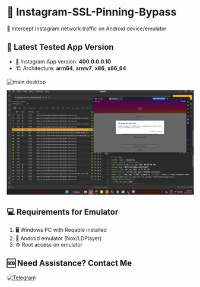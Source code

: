 # 🔐 Instagram-SSL-Pinning-Bypass
📡 Intercept Instagram network traffic on Android device/emulator

## 📌 Latest Tested App Version
- 🎯 Instagram App version: **400.0.0.0.10**  
- 🏗️ Architecture: **arm64**, **armv7**, **x86**, **x86_64**

![main desktop](https://raw.githubusercontent.com/SHAJON-404/Instagram-SSL-Pinning-Bypass/main/IMAGE/v.jp400g)

![headers desktop](https://raw.githubusercontent.com/SHAJON-404/Instagram-SSL-Pinning-Bypass/main/IMAGE/instagram2.jpg)

## 💻 Requirements for Emulator
1. 🖥️ Windows PC with Reqable installed  
2. 📲 Android emulator (Nox/LDPlayer)  
3. ⚙️ Root access on emulator  

## 🆘 Need Assistance? Contact Me
<p align="left">
  <a href="https://t.me/DarknessKing999" target="_blank">
    <img src="https://img.shields.io/badge/💬_Chat_on_Telegram-2CA5E0?style=for-the-badge&logo=telegram&logoColor=white&labelColor=121212&color=26A5E4&logoWidth=20" alt="Telegram" style="border-radius: 8px;"/>
  </a>
</p>
